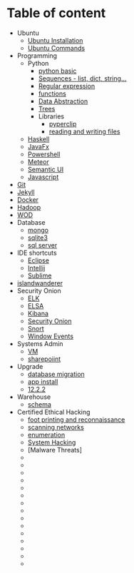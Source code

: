 # Table of content
 * Ubuntu
   * [Ubuntu Installation](./ubuntu_install.md)
   * [Ubuntu Commands](./ubuntu_cmd.md)
 * Programming
   * Python
     * [python basic](./py_basics.md)
     * [Sequences - list, dict, string...](./py_sequences.md)
     * [Regular expression](./py_regular_exp.md)
     * [functions](./py_functions.md)
     * [Data Abstraction](./py_data_abstraction.md)
     * [Trees](./py_trees.md)
     * Libraries
       * [pyperclip](./py_lib_pyperclip.md)
       * [reading and writing files](./py_io.md)
   * [Haskell](./haskell.md)
   * [JavaFx](./javafx.md)
   * [Powershell](./powershell.md)
   * [Meteor](./web_meteor.md)
   * [Semantic UI](./web_semantic-ui.md)
   * [Javascript](./javascript.md)
 * [Git](./git.md)
 * [Jekyll](./jekyll_site.md)
 * [Docker](./docker.md)
 * [Hadoop](./hadoop.md)
 * [WOD](./wodsetup.md)
 * Database
   * [mongo](./db_mongo.md)
   * [sqlite3](./db_sqlite3.md)
   * [sql server](./db_sql_server.md)
 * IDE shortcuts
   * [Eclipse](./ide_eclipse_shortcuts.md)
   * [Intellij](./ide_intellij.shortcut.md)
   * [Sublime](./ide_sublime_shortcut.md)
 * [islandwanderer](./islandwanderer.md)
 * Security Onion
   * [ELK](./so_elk.md)
   * [ELSA](./so_elsa.md)
   * [Kibana](./so_kibana_search.md)
   * [Security Onion](./so_security_onion.md)
   * [Snort](./so_snort.md)
   * [Window Events](./so_windows_events.md)
 * Systems Admin
   * [VM](./sysadmin_vm.md)
   * [sharepoiint](./sysadmin_sharepoint.md)
 * Upgrade
   * [database migration](./upgrade_database_migration.md)
   * [app install](./upgrade_app_installation.md)
   * [12.2.2](./upgrade_cps_12_2_2.md)
 * Warehouse
   * [schema](./warehouse_schema.md)
 * Certified Ethical Hacking
   * [foot printing and reconnaissance](#foot-printing-and-reconnaissance) 
   * [scanning networks](#scanning-networks)
   * [enumeration](#enumeration)
   * [System Hacking](#system-hacking)
   * [Malware Threats]
   * 
   * 
   * 
   * 
   * 
   * 
   * 
   * 
   * 
   * 
   * 
   * 
   * 
   * 
   * 

